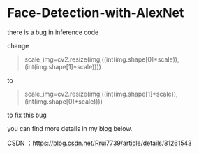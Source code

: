# Face-Detection-with-AlexNet



there is a bug in inference code

change 

>scale_img=cv2.resize(img,((int(img.shape[0]*scale)),(int(img.shape[1]*scale))))

to 

>scale_img=cv2.resize(img,((int(img.shape[1]*scale)),(int(img.shape[0]*scale)))) 

to fix this bug

you can find more details in my blog below.

CSDN ：https://blog.csdn.net/Rrui7739/article/details/81261543
